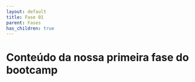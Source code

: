 ```yaml
---
layout: default
title: Fase 01
parent: Fases
has_children: true
---
```


# Conteúdo da nossa primeira fase do bootcamp
